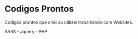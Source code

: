 # Codigos Prontos

Códigos prontos que criei ou utilizei trabalhando com Websites.

SASS - Jquery - PHP
